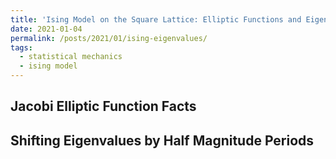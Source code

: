 ```yaml
---
title: 'Ising Model on the Square Lattice: Elliptic Functions and Eigenvalues'
date: 2021-01-04
permalink: /posts/2021/01/ising-eigenvalues/
tags:
  - statistical mechanics
  - ising model
---
```


## Jacobi Elliptic Function Facts

## Shifting Eigenvalues by Half Magnitude Periods

## 
